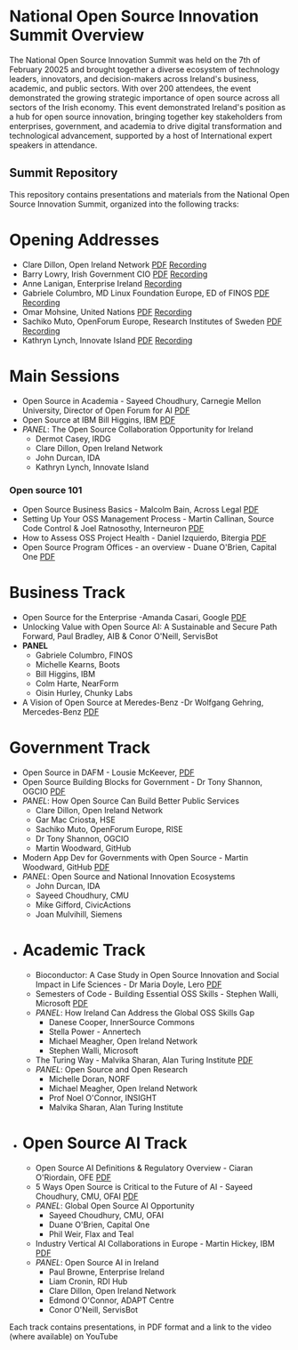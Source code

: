 # National Open Source Innovation Summit Overview

The National Open Source Innovation Summit was held on the 7th of February 20025 and brought together a diverse ecosystem of technology leaders, innovators, and decision-makers across Ireland's business, academic, and public sectors. With over 200 attendees, the event demonstrated the growing strategic importance of open source across all sectors of the Irish economy.
This event demonstrated Ireland's position as a hub for open source innovation, bringing together key stakeholders from enterprises, government, and academia to drive digital transformation and technological advancement, supported by a host of International expert speakers in attendance.

## Summit Repository
This repository contains presentations and materials from the National Open Source Innovation Summit, organized into the following tracks:

# Opening Addresses
- Clare Dillon, Open Ireland Network [PDF](<NOSIS-Conference/opening-addresses/Clares NOSIS Intro 2025.pptx.pdf>) [Recording](<https://youtu.be/yElgIWHItBE>)
- Barry Lowry, Irish Government CIO [PDF](<NOSIS-Conference/opening-addresses/Barry Lowry - Open Source Feb 25 Barry Lowry.pptx.pdf>) [Recording](<https://youtu.be/kqytx-1eZZY>)
- Anne Lanigan, Enterprise Ireland [Recording](<https://youtu.be/VNZrD_LGqeM>)
- Gabriele Columbro, MD Linux Foundation Europe, ED of FINOS [PDF](<NOSIS-Conference/opening-addresses/Gabriele Columbro - 20250206 - Ireland National Open Innovation Summit.pptx.pdf>) [Recording](<https://youtu.be/nfThuaymaok>)
- Omar Mohsine, United Nations [PDF](<NOSIS-Conference/opening-addresses/Omar Mohsine - Ireland OS Summit.pptx.pdf>) [Recording](<https://youtu.be/bAo6v8eGlfU>)
- Sachiko Muto, OpenForum Europe, Research Institutes of Sweden [PDF](<NOSIS-Conference/opening-addresses/Sachiko Muto.pptx.pdf>) [Recording](<https://youtu.be/l_McPVIzkZg>)
- Kathryn Lynch, Innovate Island [PDF](<NOSIS-Conference/opening-addresses/Kathryn Lynch - Open Source Summit February 2025 - More than a one night stand - Kathryn Lynch.pdf>) [Recording](<https://youtu.be/Ptq26d3jA3Y>)

# Main Sessions
- Open Source in Academia - Sayeed Choudhury, Carnegie Mellon University, Director of Open Forum for AI [PDF](<NOSIS-Conference/main-sessions/academia/Sayeed - Open Source in Academia -- NOSIS 2025.pptx.pdf>) 
- Open Source at IBM Bill Higgins, IBM [PDF](<NOSIS-Conference/main-sessions/ibm/Bill Higgins - OpenSource at IBM - Bill Higgins.pptx.pdf>) 
- _PANEL_: The Open Source Collaboration Opportunity for Ireland 
  - Dermot Casey, IRDG
  - Clare Dillon, Open Ireland Network
  - John Durcan, IDA
  - Kathryn Lynch, Innovate Island
### Open source 101
- Open Source Business Basics - Malcolm Bain, Across Legal [PDF](<NOSIS-Conference/main-sessions/oss-101/Malcolm Bain Open source 101 Business Basics.pdf>) 
- Setting Up Your OSS Management Process - Martin Callinan, Source Code Control & Joel Ratnosothy, Interneuron  [PDF](<NOSIS-Conference/main-sessions/oss-101/Martin Callinan - Open Ireland Feb 25.pptx.pdf>) 
- How to Assess OSS Project Health - Daniel Izquierdo, Bitergia  [PDF](<NOSIS-Conference/main-sessions/oss-101/Daniel Izquierdo - How to Assess OSS Health.pdf>) 
- Open Source Program Offices - an overview - Duane O'Brien, Capital One  [PDF](<NOSIS-Conference/main-sessions/oss-101/Duane O'Brien - Open Source Programs Offices - An Overview.pptx.pdf>) 

# Business Track
- Open Source for the Enterprise -Amanda Casari, Google [PDF](<NOSIS-Conference/tracks/business/enterprise/[INOSIS] amanda casari - The Business of Open Source @ Google.pdf>) 
- Unlocking Value with Open Source AI: A Sustainable and Secure Path Forward, Paul Bradley, AIB & Conor O'Neill, ServisBot 
- **PANEL**
  - Gabriele Columbro, FINOS
  - Michelle Kearns, Boots
  - Bill Higgins, IBM
  - Colm Harte, NearForm
  - Oisin Hurley, Chunky Labs 
- A Vision of Open Source at Meredes-Benz -Dr Wolfgang Gehring, Mercedes-Benz [PDF](<NOSIS-Conference/tracks/business/mercedes/2025-02-07_The Power of FOSS - Insights from Mercedes-Benz_Wolfgang Gehring_Open Ireland.pdf>) 

# Government Track 
   - Open Source in DAFM - Lousie McKeever, [PDF](<NOSIS-Conference/tracks/government/public-service/Louise McKeever - Opensource in DAFM 07022025.pdf>) 
   - Open Source Building Blocks for Government - Dr Tony Shannon, OGCIO [PDF](<NOSIS-Conference/tracks/government/modern-dev/BetterPublicServicesDigitalPublicInfrastructureDigPublicGoodsDataGov2025Feb.pdf>) 
   - _PANEL_: How Open Source Can Build Better Public Services  
      -  Clare Dillon, Open Ireland Network
      -  Gar Mac Criosta, HSE
      -  Sachiko Muto, OpenForum Europe, RISE
      -  Dr Tony Shannon, OGCIO
      -  Martin Woodward, GitHub
   - Modern App Dev for Governments with Open Source - Martin Woodward, GitHub [PDF](<NOSIS-Conference/tracks/government/modern-dev/Martin Woodward - ModernGovDevfinal.pdf>)
   - _PANEL_: Open Source and National Innovation Ecosystems 
      -  John Durcan, IDA
      -  Sayeed Choudhury, CMU
      -  Mike Gifford, CivicActions
      -  Joan Mulvihill, Siemens
- # Academic Track
    - Bioconductor: A Case Study in Open Source Innovation and Social Impact in Life Sciences - Dr Maria Doyle, Lero [PDF](<NOSIS-Conference/tracks/academic/bioconductor/NOSIS Bioconductor 7Feb2025.pdf>) 
    - Semesters of Code - Building Essential OSS Skills - Stephen Walli, Microsoft [PDF](<NOSIS-Conference/tracks/academic/education/OpenSourceSoftwareEngineeringEd-Ireland.pdf>) 
    - _PANEL_: How Ireland Can Address the Global OSS Skills Gap 
      -  Danese Cooper, InnerSource Commons
      -  Stella Power - Annertech
      -  Michael Meagher, Open Ireland Network 
      -  Stephen Walli, Microsoft
    -  The Turing Way - Malvika Sharan, Alan Turing Institute [PDF](<NOSIS-Conference/tracks/academic/Turing Way/MalvikaSharan-2025-02-07-TheTuringWay.pptx.pdf>) 
    -  _PANEL_: Open Source and Open Research 
        -  Michelle Doran, NORF
        -  Michael Meagher, Open Ireland Network 
        -  Prof Noel O'Connor, INSIGHT
        -  Malvika Sharan, Alan Turing Institute
- # Open Source AI Track
    -  Open Source AI Definitions & Regulatory Overview - Ciaran O'Riordain, OFE [PDF](<NOSIS-Conference/tracks/open- source- ai/regulatory/oriordain-2025-01-07_AI_Act.pdf>) 
    -  5 Ways Open Source is Critical to the Future of AI - Sayeed Choudhury, CMU, OFAI [PDF](<NOSIS-Conference/tracks/open- source- ai/future/Sayeed - 5 Ways Open Source AI -- NOSIS 2025.pptx.pdf>) 
    - _PANEL_: Global Open Source AI Opportunity  
      -  Sayeed Choudhury, CMU, OFAI
      -  Duane O'Brien, Capital One
      -  Phil Weir, Flax and Teal
    - Industry Vertical AI Collaborations in Europe - Martin Hickey, IBM [PDF](<NOSIS-Conference/tracks/open- source- ai/industry/Martin Hickey - IndustryVerticalAICollaborationsEurope - COGNIMAN.pptx.pdf>) 
    - _PANEL_: Open Source AI in Ireland 
      -  Paul Browne, Enterprise Ireland
      -  Liam Cronin, RDI Hub
      -  Clare Dillon, Open Ireland Network
      -  Edmond O'Connor, ADAPT Centre
      -  Conor O'Neill, ServisBot

Each track contains presentations, in PDF format and a link to the video (where available) on YouTube
